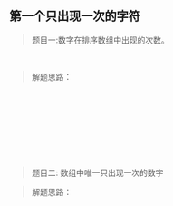 <link href="markdown.css" rel="stylesheet"></link>

## 第一个只出现一次的字符
> 题目一:数字在排序数组中出现的次数。
 
&emsp;&emsp; 
> 解题思路：     

&emsp;&emsp; 
```java

```
&emsp;&emsp;
```java

```
&emsp;&emsp;
```java

```
> 题目二: 数组中唯一只出现一次的数字
 

> 解题思路： 
    
&emsp;&emsp;

```java

```